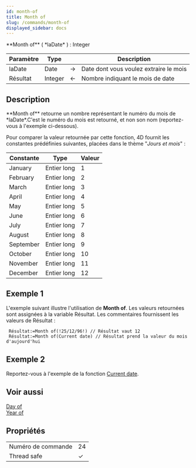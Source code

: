 ```yaml
---
id: month-of
title: Month of
slug: /commands/month-of
displayed_sidebar: docs
---
```


<!--REF #_command_.Month of.Syntax-->**Month of** ( *laDate* ) : Integer<!-- END REF-->
<!--REF #_command_.Month of.Params-->
| Paramètre | Type |  | Description |
| --- | --- | --- | --- |
| laDate | Date | &#8594;  | Date dont vous voulez extraire le mois |
| Résultat | Integer | &#8592; | Nombre indiquant le mois de date |

<!-- END REF-->

## Description 

<!--REF #_command_.Month of.Summary-->**Month of** retourne un nombre représentant le numéro du mois de *laDate*.<!-- END REF-->C'est le numéro du mois est retourné, et non son nom (reportez-vous à l'exemple ci-dessous).

Pour comparer la valeur retournée par cette fonction, 4D fournit les constantes prédéfinies suivantes, placées dans le thème "*Jours et mois*" :

| Constante | Type        | Valeur |
| --------- | ----------- | ------ |
| January   | Entier long | 1      |
| February  | Entier long | 2      |
| March     | Entier long | 3      |
| April     | Entier long | 4      |
| May       | Entier long | 5      |
| June      | Entier long | 6      |
| July      | Entier long | 7      |
| August    | Entier long | 8      |
| September | Entier long | 9      |
| October   | Entier long | 10     |
| November  | Entier long | 11     |
| December  | Entier long | 12     |

## Exemple 1 

L'exemple suivant illustre l'utilisation de **Month of**. Les valeurs retournées sont assignées à la variable Résultat. Les commentaires fournissent les valeurs de Résultat :

```4d
 Résultat:=Month of(!25/12/96!) // Résultat vaut 12
 Résultat:=Month of(Current date) // Résultat prend la valeur du mois d'aujourd'hui
```

## Exemple 2 

Reportez-vous à l'exemple de la fonction [Current date](current-date.md).

## Voir aussi 

[Day of](day-of.md)  
[Year of](year-of.md)  

## Propriétés

|  |  |
| --- | --- |
| Numéro de commande | 24 |
| Thread safe | &check; |


